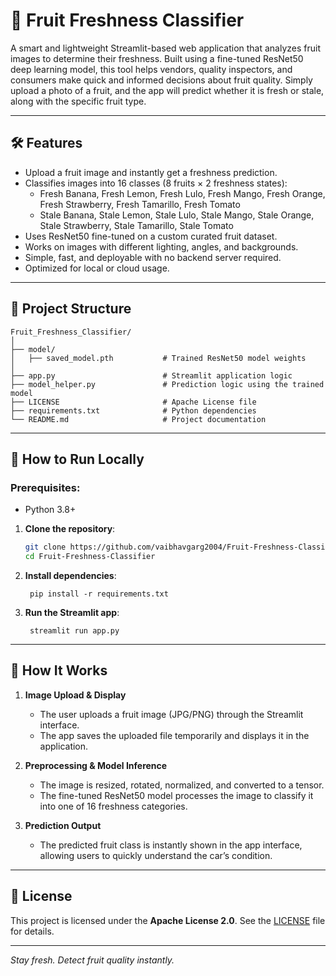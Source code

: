 # 🍎 Fruit Freshness Classifier

A smart and lightweight Streamlit-based web application that analyzes fruit images to determine their freshness. Built using a fine-tuned ResNet50 deep learning model, this tool helps vendors, quality inspectors, and consumers make quick and informed decisions about fruit quality. Simply upload a photo of a fruit, and the app will predict whether it is fresh or stale, along with the specific fruit type.

---

<!-- ## 🌐 Live Website
You can try the tool live here: **[Car Damage Detector](https://vaibhav-project-car-damage-detector.streamlit.app/)**

---

## 🎥 Presentation
Watch the full project presentation here: **[Car Damage Detector Presentation](https://vaibhav-projects.my.canva.site/car-damage-detector)**

--- -->

## 🛠 Features  
- Upload a fruit image and instantly get a freshness prediction.
- Classifies images into 16 classes (8 fruits × 2 freshness states):
   - Fresh Banana, Fresh Lemon, Fresh Lulo, Fresh Mango, Fresh Orange, Fresh Strawberry, Fresh Tamarillo, Fresh Tomato
   - Stale Banana, Stale Lemon, Stale Lulo, Stale Mango, Stale Orange, Stale Strawberry, Stale Tamarillo, Stale Tomato
- Uses ResNet50 fine-tuned on a custom curated fruit dataset.
- Works on images with different lighting, angles, and backgrounds.
- Simple, fast, and deployable with no backend server required. 
- Optimized for local or cloud usage.

---

## 📂 Project Structure

```
Fruit_Freshness_Classifier/
│
├── model/
│   ├── saved_model.pth           # Trained ResNet50 model weights
│
├── app.py                        # Streamlit application logic
├── model_helper.py               # Prediction logic using the trained model
├── LICENSE                       # Apache License file
├── requirements.txt              # Python dependencies
└── README.md                     # Project documentation
```

---

## 🚀 How to Run Locally  
### Prerequisites:  
- Python 3.8+

1. **Clone the repository**:
   ```bash
   git clone https://github.com/vaibhavgarg2004/Fruit-Freshness-Classifier.git
   cd Fruit-Freshness-Classifier
   ```
2. **Install dependencies**:   
   ```commandline
    pip install -r requirements.txt
   ```
3. **Run the Streamlit app**:   
   ```commandline
    streamlit run app.py
   ```

---

## 🧠 How It Works

1. **Image Upload & Display**  
   - The user uploads a fruit image (JPG/PNG) through the Streamlit interface.
   - The app saves the uploaded file temporarily and displays it in the application.

2. **Preprocessing & Model Inference**  
   - The image is resized, rotated, normalized, and converted to a tensor.
   - The fine-tuned ResNet50 model processes the image to classify it into one of 16 freshness categories.

3. **Prediction Output**  
   - The predicted fruit class is instantly shown in the app interface, allowing users to quickly understand the car’s condition.

---
   
<!-- ## 🖼️ Application Snapshot

![Application UI](car_damage_detector_ui.png)

--- -->

## 📄 License
This project is licensed under the **Apache License 2.0**. See the [LICENSE](./LICENSE) file for details.

---

*Stay fresh. Detect fruit quality instantly.*